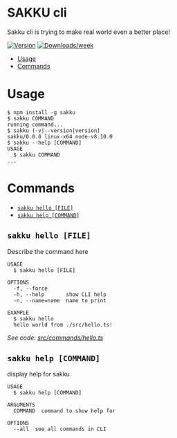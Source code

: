 SAKKU cli
=========

Sakku cli is trying to make real world even a better place!

[![Version](https://img.shields.io/npm/v/sakku.svg)](https://npmjs.org/package/sakku)
[![Downloads/week](https://img.shields.io/npm/dw/sakku.svg)](https://npmjs.org/package/sakku)

<!-- toc -->
* [Usage](#usage)
* [Commands](#commands)
<!-- tocstop -->
# Usage
<!-- usage -->
```sh-session
$ npm install -g sakku
$ sakku COMMAND
running command...
$ sakku (-v|--version|version)
sakku/0.0.0 linux-x64 node-v8.10.0
$ sakku --help [COMMAND]
USAGE
  $ sakku COMMAND
...
```
<!-- usagestop -->
# Commands
<!-- commands -->
* [`sakku hello [FILE]`](#sakku-hello-file)
* [`sakku help [COMMAND]`](#sakku-help-command)

## `sakku hello [FILE]`

Describe the command here

```
USAGE
  $ sakku hello [FILE]

OPTIONS
  -f, --force
  -h, --help       show CLI help
  -n, --name=name  name to print

EXAMPLE
  $ sakku hello
  hello world from ./src/hello.ts!
```

_See code: [src/commands/hello.ts](https://github.com/arvinrokni/sakku_cli_ts/blob/v0.0.0/src/commands/hello.ts)_

## `sakku help [COMMAND]`

display help for sakku

```
USAGE
  $ sakku help [COMMAND]

ARGUMENTS
  COMMAND  command to show help for

OPTIONS
  --all  see all commands in CLI
```

<!-- commandsstop -->
